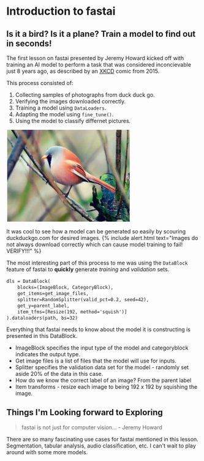 # Introduction to fastai

## Is it a bird? Is it a plane? Train a model to find out in seconds!
The first lesson on fastai presented by Jeremy Howard kicked off with training an AI model to perform a task that was considered inconcievable just 8 years ago, as described by an [XKCD](https://xkcd.com/1425/) comic from 2015. 

This process consisted of:
1. Collecting samples of photographs from duck duck go.
2. Verifying the images downloaded correctly.
3. Training a model using `DataLoaders`.
4. Adapting the model using `fine_tune()`.
5. Using the model to classify differnet pictures.

![](/images/bird.JPG "Bird from duckduckgo.com")

It was cool to see how a model can be generated so easily by scouring duckduckgo.com for desired images.
{% include alert.html text="Images do not always download correctly which can cause model training to fail! VERIFY!!!" %}

The most interesting part of this process to me was using the `DataBlock` feature of fastai to **quickly** generate *training* and *validation* sets.

    dls = DataBlock(
        blocks=(ImageBlock, CategoryBlock),
        get_items=get_image_files, 
        splitter=RandomSplitter(valid_pct=0.2, seed=42),
        get_y=parent_label,
        item_tfms=[Resize(192, method='squish')]
    ).dataloaders(path, bs=32)

Everything that fastai needs to know about the model it is constructing is presented in this DataBlock.
- ImageBlock specifies the input type of the model and categoryblock indicates the output type. 
- Get image files is a list of files that the model will use for inputs.
- Splitter specifies the validation data set for the model - randomly set aside 20% of the data in this case.
- How do we know the correct label of an image? From the parent label
- Item transforms - resize each image to being 192 x 192 by squishing the image.




## Things I'm Looking forward to Exploring
> fastai is not just for computer vision... - Jeremy Howard


There are so many fascinating use cases for fastai mentioned in this lesson. Segmentation, tabular analysis, audio classification, etc.
I can't wait to play around with some more models.

